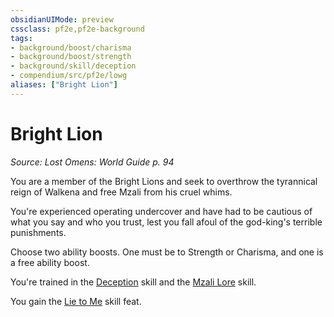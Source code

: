 ```yaml
---
obsidianUIMode: preview
cssclass: pf2e,pf2e-background
tags:
- background/boost/charisma
- background/boost/strength
- background/skill/deception
- compendium/src/pf2e/lowg
aliases: ["Bright Lion"]
---
```

# Bright Lion
*Source: Lost Omens: World Guide p. 94*  

You are a member of the Bright Lions and seek to overthrow the tyrannical reign of Walkena and free Mzali from his cruel whims.

You're experienced operating undercover and have had to be cautious of what you say and who you trust, lest you fall afoul of the god-king's terrible punishments.

Choose two ability boosts. One must be to Strength or Charisma, and one is a free ability boost.

You're trained in the [Deception](compendium/skills.md#Deception) skill and the [Mzali Lore](compendium/skills.md#Lore) skill.

You gain the [Lie to Me](compendium/feats/lie-to-me.md) skill feat.
